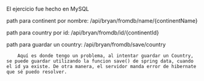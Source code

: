 El ejercicio fue hecho en MySQL

 path para continent por nombre:
 		/api/bryan/fromdb/name/{continentName}

 path para country por id:
 		/api/bryan/fromdb/id/{continentId}

 path para guardar un country:
 		/api/bryan/fromdb/save/country

 		Aquí es donde tengo un problema, al intentar guardar un Country, se puede guardar utilizando la funcion save() de spring data, cuando el id ya existe. De otra manera, el servidor manda error de hibernate que sé puedo resolver. 